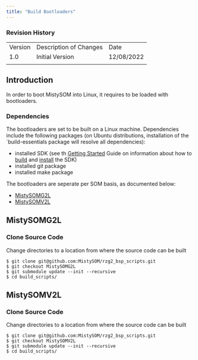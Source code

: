 ```yaml
---
title: "Build Bootloaders"
---
```


### Revision History

<table>
  <tr>
   <td>Version
   </td>
   <td>Description of Changes
   </td>
   <td>Date
   </td>
  </tr>
  <tr>
   <td>
	   1.0
   </td>
   <td>
	   Initial Version
   </td>
   <td>
	   12/08/2022
   </td>
  </tr>
  <tr>
   <td>
   </td>
   <td>
   </td>
   <td>
   </td>
  </tr>
</table>

## Introduction

In order to boot MistySOM into Linux, it requires to be loaded with bootloaders. 
### Dependencies
The bootloaders are set to be built on a Linux machine. 
Dependencies include the following packages (on Ubuntu distributions, installation of the `build-essentials package will resolve all dependencies):
* installed SDK (see th [Getting Started](https://github.com/MistySOM/wiki/blob/master/GettingStarted.md) Guide on information about how to [build](https://github.com/MistySOM/wiki/blob/master/GettingStarted.md#building-the-sdk-1) and [install](https://github.com/MistySOM/wiki/blob/master/GettingStarted.md#installation-of-the-sdk) the SDK)
* installed git package
* installed make package

The bootloaders are seperate per SOM basis, as documented below:
* [MistySOMG2L ]( #MistySOMG2L)
* [MistySOMV2L ]( #MistySOMV2L)

## MistySOMG2L

### Clone Source Code
Change directories to a location from where the source code can be built
```
$ git clone git@github.com:MistySOM/rzg2_bsp_scripts.git
$ git checkout MistySOMG2L
$ git submodule update --init --recursive
$ cd build_scripts/
```


## MistySOMV2L

### Clone Source Code
Change directories to a location from where the source code can be built
```
$ git clone git@github.com:MistySOM/rzg2_bsp_scripts.git
$ git checkout MistySOMV2L
$ git submodule update --init --recursive
$ cd build_scripts/
```
